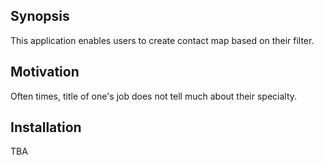 ## Synopsis

This application enables users to create contact map based on their filter.

## Motivation

Often times, title of one's job does not tell much about their specialty.  

## Installation

TBA

